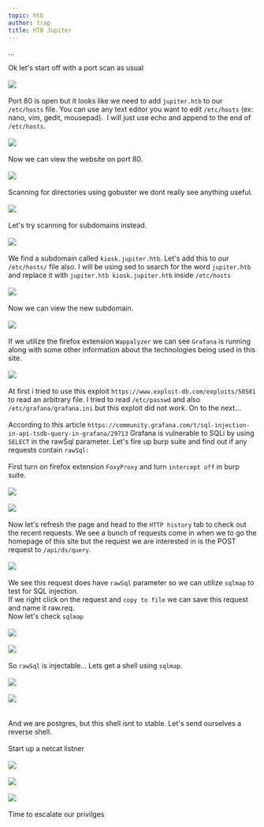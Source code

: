 ```yaml
---
topic: htb
author: trap
title: HTB Jupiter
---
```


...


Ok let's start off with a port scan as usual<br/>
<br/>
<img src="/assets/images/htb/jupiter/image 4.png" /><br/>
<br/>
Port 80 is open but it looks like we need to add `jupiter.htb` to our `/etc/hosts` file. You can use any text editor you want to edit `/etc/hosts` (ex: nano, vim, gedit, mousepad). &nbsp;I will just use echo and append to the end of `/etc/hosts`.<br/>
<br/>
<img src="/assets/images/htb/jupiter/image 3.png" /><br/>
<br/>
Now we can view the website on port 80.<br/>
<br/>
<img src="/assets/images/htb/jupiter/image 2.png" /><br/>
<br/>
Scanning for directories using gobuster we dont really see anything useful.<br/>
<br/>
<img src="/assets/images/htb/jupiter/image.png" /><br/>
<br/>
Let's try scanning for subdomains instead.<br/>
<br/>
<img src="/assets/images/htb/jupiter/image 5.png" /><br/>
<br/>
We find a subdomain called `kiosk.jupiter.htb`. Let's add this to our `/etc/hosts/` file also. I will be using sed to search for the word `jupiter.htb` and replace it with `jupiter.htb kiosk.jupiter.htb` inside `/etc/hosts`<br/>
<br/>
<img src="/assets/images/htb/jupiter/image 6.png" /><br/>
<br/>
Now we can view the new subdomain.<br/>
<br/>
<img src="/assets/images/htb/jupiter/image 7.png" /><br/>
<br/>
If we utilize the firefox extension `Wappalyzer` we can see `Grafana` is running along with some other information about the technologies being used in this site.<br/>
<br/>
<img src="/assets/images/htb/jupiter/image 8.png" /><br/>
<br/>
At first i tried to use this exploit `https://www.exploit-db.com/exploits/50581` to read an arbitrary file. I tried to read `/etc/passwd` and also `/etc/grafana/grafana.ini` but this exploit did not work. On to the next...<br/>
<br/>
According to this article `https://community.grafana.com/t/sql-injection-in-api-tsdb-query-in-grafana/29713` Grafana is vulnerable to SQLi by using `SELECT` in the rawSql parameter. Let's fire up burp suite and find out if any requests contain `rawSql:` <br/>
<br/>
First turn on firefox extension `FoxyProxy` and turn `intercept off` in burp suite.<br/>
<br/>
<img src="/assets/images/htb/jupiter/image 9.png" /><br/>
<br/>
<img src="/assets/images/htb/jupiter/image 10.png" /><br/>
<br/>
Now let's refresh the page and head to the `HTTP history` tab to check out the recent requests. We see a bunch of requests come in when we to go the homepage of this site but the request we are interested in is the POST request to `/api/ds/query`.<br/>
<br/>
<img src="/assets/images/htb/jupiter/image 11.png" /><br/>
<br/>
We see this request does have `rawSql` parameter so we can utilize `sqlmap` to test for SQL injection.<br/>
If we right click on the request and `copy to file` we can save this request and name it raw.req.<br/>
Now let's check `sqlmap`<br/>
<br/>
<img src="/assets/images/htb/jupiter/image 12.png" /><br/>
<br/>
<img src="/assets/images/htb/jupiter/image 13.png" /><br/>
<br/>
So `rawSql` is injectable... Lets get a shell using `sqlmap`.<br/>
<br/>
<img src="/assets/images/htb/jupiter/image 14.png" /><br/>
<br/>
<img src="/assets/images/htb/jupiter/image 15.png" /><br/>
<br/>
<br/>
And we are postgres, but this shell isnt to stable. Let's send ourselves a reverse shell.<br/>
<br/>
Start up a netcat listner<br/>
<br/>
<img src="/assets/images/htb/jupiter/image 16.png" /><br/>
<br/>
<img src="/assets/images/htb/jupiter/image 17.png" /><br/>
<br/>
<img src="/assets/images/htb/jupiter/image 18.png" /><br/>
<br/>
Time to escalate our privilges<br/>
<br/>
<br/>
<br/>
</body></html>

